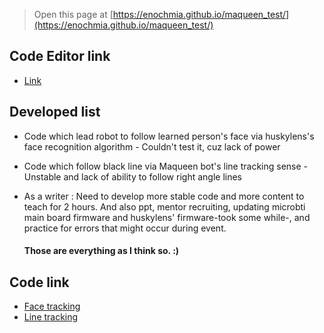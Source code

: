 
> Open this page at [https://enochmia.github.io/maqueen_test/](https://enochmia.github.io/maqueen_test/)

## Code Editor link

* [Link](https://makecode.microbit.org/#editor)

## Developed list

* Code which lead robot to follow learned person's face via huskylens's face recognition algorithm - Couldn't test it, cuz lack of power
* Code which follow black line via Maqueen bot's line tracking sense - Unstable and lack of ability to follow right angle lines


* As a writer : Need to develop more stable code and more content to teach for 2 hours. And also ppt, mentor recruiting, updating microbti main board firmware and huskylens' firmware-took some while-, and practice for errors that might occur during event.
  #### Those are everything as I think so. :)

## Code link

* [Face tracking](https://github.com/Enochmia/maqueen_test/blob/master/Face_recognition.py)
* [Line tracking](https://github.com/Enochmia/maqueen_test/blob/master/Line_tracking.py)

